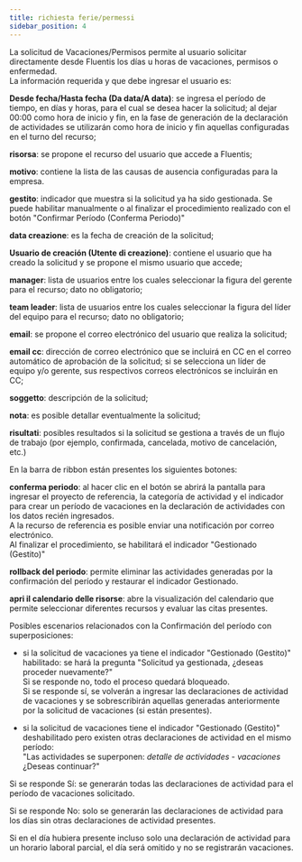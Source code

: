 ```yaml
---
title: richiesta ferie/permessi
sidebar_position: 4
---
```


La solicitud de Vacaciones/Permisos permite al usuario solicitar directamente desde Fluentis los días u horas de vacaciones, permisos o enfermedad.  
La información requerida y que debe ingresar el usuario es:

**Desde fecha/Hasta fecha (Da data/A data)**: se ingresa el período de tiempo, en días y horas, para el cual se desea hacer la solicitud; al dejar 00:00 como hora de inicio y fin, en la fase de generación de la declaración de actividades se utilizarán como hora de inicio y fin aquellas configuradas en el turno del recurso;  

**risorsa**: se propone el recurso del usuario que accede a Fluentis;  

**motivo**: contiene la lista de las causas de ausencia configuradas para la empresa.  

**gestito**: indicador que muestra si la solicitud ya ha sido gestionada. Se puede habilitar manualmente o al finalizar el procedimiento realizado con el botón "Confirmar Período (Conferma Periodo)"  

**data creazione**: es la fecha de creación de la solicitud;  

**Usuario de creación (Utente di creazione)**: contiene el usuario que ha creado la solicitud y se propone el mismo usuario que accede;  

**manager**: lista de usuarios entre los cuales seleccionar la figura del gerente para el recurso; dato no obligatorio;  

**team leader**: lista de usuarios entre los cuales seleccionar la figura del líder del equipo para el recurso; dato no obligatorio;  

**email**: se propone el correo electrónico del usuario que realiza la solicitud;  

**email cc**: dirección de correo electrónico que se incluirá en CC en el correo automático de aprobación de la solicitud; si se selecciona un líder de equipo y/o gerente, sus respectivos correos electrónicos se incluirán en CC;  

**soggetto**: descripción de la solicitud;  

**nota**: es posible detallar eventualmente la solicitud;  

**risultati**: posibles resultados si la solicitud se gestiona a través de un flujo de trabajo (por ejemplo, confirmada, cancelada, motivo de cancelación, etc.)  

En la barra de ribbon están presentes los siguientes botones:  

**conferma periodo**: al hacer clic en el botón se abrirá la pantalla para ingresar el proyecto de referencia, la categoría de actividad y el indicador para crear un período de vacaciones en la declaración de actividades con los datos recién ingresados.  
A la recurso de referencia es posible enviar una notificación por correo electrónico.  
Al finalizar el procedimiento, se habilitará el indicador "Gestionado (Gestito)"  

**rollback del periodo**: permite eliminar las actividades generadas por la confirmación del período y restaurar el indicador Gestionado.  

**apri il calendario delle risorse**: abre la visualización del calendario que permite seleccionar diferentes recursos y evaluar las citas presentes.  

Posibles escenarios relacionados con la Confirmación del período con superposiciones:  

- si la solicitud de vacaciones ya tiene el indicador "Gestionado (Gestito)" habilitado: se hará la pregunta "Solicitud ya gestionada, ¿deseas proceder nuevamente?"  
Si se responde no, todo el proceso quedará bloqueado.  
Si se responde sí, se volverán a ingresar las declaraciones de actividad de vacaciones y se sobrescribirán aquellas generadas anteriormente por la solicitud de vacaciones (si están presentes).  

- si la solicitud de vacaciones tiene el indicador "Gestionado (Gestito)" deshabilitado pero existen otras declaraciones de actividad en el mismo período:  
"Las actividades se superponen: *detalle de actividades* - *vacaciones* ¿Deseas continuar?"  

Si se responde Sí: se generarán todas las declaraciones de actividad para el período de vacaciones solicitado.  

Si se responde No: solo se generarán las declaraciones de actividad para los días sin otras declaraciones de actividad presentes.  

Si en el día hubiera presente incluso solo una declaración de actividad para un horario laboral parcial, el día será omitido y no se registrarán vacaciones.